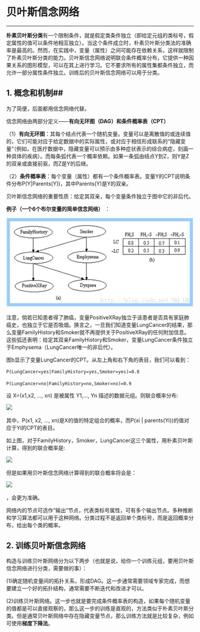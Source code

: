 # 贝叶斯信念网络 #
--------------

**朴素贝叶斯分类**有一个限制条件，就是假定类条件独立（即给定元组的类标号，假定属性的值可以条件地相互独立）。当这个条件成立时，朴素贝叶斯分类法的准确率是最高的。然而，在实践中，变量（属性）之间可能存在依赖关系，这样就限制了朴素贝叶斯分类的能力。贝叶斯信念网络说明联合条件概率分布，它提供一种因果关系的图形模型，可以在其上进行学习。它不要求所有的属性集都条件独立，而允许一部分属性条件独立。训练后的贝叶斯信念网络可以用于分类。

## 1. 概念和机制##

   为了简便，后面都用信念网络代替。

   信念网络由两部分定义——**有向无环图（DAG）**和**条件概率表（CPT）**

（1）**有向无环图**：其每个结点代表一个随机变量。变量可以是离散值的或连续值的，它们可能对应于给定数据中的实际属性，或对应于相信形成联系的“隐藏变量“（例如，在医疗数据中，隐藏变量可以预示由多种症状表示的综合病症，刻画一种具体的疾病）。而每条弧代表一个概率依赖。如果一条弧由结点Y到Z，则Y是Z的双亲或直接前驱，而Z是Y的后继。

（2）**条件概率表**：每个变量（属性）都有一个条件概率表。变量Y的CPT说明条件分布P(Y|Parents(Y))，其中Parents(Y)是Y的双亲。

   贝叶斯信念网络的重要性质：给定其双亲，每个变量条件独立于图中它的非后代。

  **例子（一个6个布尔变量的简单信念网络）** ：

![](https://raw.githubusercontent.com/shengjielai/bigdata_image/master/lungcancer.jpg)


   注意，倘若已知患者得了肺癌，变量PositiveXRay独立于该患者是否具有家庭肺癌史，也独立于它是否吸烟。换言之，一旦我们知道变量LungCancer的结果，那么变量FamilyHistory和Smoker就不再提供关于PositiveXRay的任何附加信息。这些弧还表明：给定其双亲FamilyHistory和Smoker，变量LungCancer条件独立于Emphysema（LungCancer唯一的非后代）。

   图b显示了变量LungCancer的CPT。从左上角和右下角的表目，我们可以看到：

    P(LungCancer=yes|FamilyHistory=yes,Smoker=yes)=0.8

    P(LungCancer=no|FamilyHistory=no,Smoker=no)=0.9

  设 X=(x1,x2, ..., xn) 是被属性 Y1,..., Yn
   描述的数据元组。则联合概率分布:

<img src="http://chart.googleapis.com/chart?cht=tx&chl=\Large P({x_1},{x_2},...,{x_n}) = \prod\limits_{i = 1}^n {P({x_i}|parents({Y_i}))} 
 " style="border:none;">

 其中，P(x1, x2, ...,
  xn)是X的值的特定组合的概率，而P(xi | parents(Yi))的值对应于Yi的CPT的表目。


 如上图，对于FamilyHistory，Smoker，LungCancer这三个属性，用朴素贝叶斯计算，得到的联合概率是:

<img src="http://chart.googleapis.com/chart?cht=tx&chl=\Large P('FamilyHistory') \times P('Smo\ker ') \times P('LungCancer')
 " style="border:none;">

 但是如果用贝叶斯信念网络计算得到的联合概率将会是：

<img src="http://chart.googleapis.com/chart?cht=tx&chl=\Large P('FamilyHistory') \times P('Smo\ker ') \times P('LungCancer'|('FamilyHistory','Smo\ker '))
 " style="border:none;">

，会更为准确。


网络内的节点可选作“输出”节点，代表类标号属性，可有多个输出节点。多种推断和学习算法都可以用于这种网络。分类过程不是返回单个类标号，而是返回概率分布，给出每个类的概率。
## 2. 训练贝叶斯信念网络 ##

构造与训练贝叶斯网络分为以下两步（也就是说，给你一个训练元组，要用贝叶斯信念网络进行分类，需要做的事）：

(1)确定随机变量间的拓扑关系，形成DAG。这一步通常需要领域专家完成，而想要建立一个好的拓扑结构，通常需要不断迭代和改进才可以。

(2)训练贝叶斯网络。这一步也就是要完成条件概率表的构造，如果每个随机变量的值都是可以直接观察的，那么这一步的训练是直观的，方法类似于朴素贝叶斯分类。但是通常贝叶斯网络中存在隐藏变量节点，那么训练方法就是比较复杂，例如可使用**梯度下降法**。
